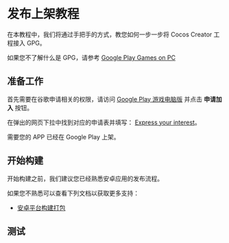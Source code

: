 # 发布上架教程

在本教程中，我们将通过手把手的方式，教您如何一步一步将 Cocos Creator 工程接入 GPG。

如果您不了解什么是 GPG，请参考 [Google Play Games on PC](./index.md)

## 准备工作

首先需要在谷歌申请相关的权限，请访问 [Google Play 游戏电脑版](https://developer.android.com/games/playgames/overview?hl=zh-cn) 并点击 **申请加入** 按钮。

在弹出的网页下拉中找到对应的申请表并填写： [Express your interest](https://play.google.com/about/googleplaygames/?hl=zh-cn#express_interest)。

需要您的 APP 已经在 Google Play 上架。

## 开始构建

开始构建之前，我们建议您已经熟悉安卓应用的发布流程。

如果您不熟悉可以查看下列文档以获取更多支持：

- [安卓平台构建打包](../android/index.md)

## 测试
